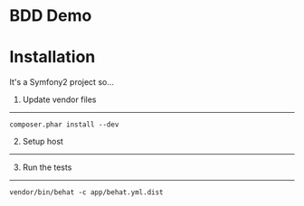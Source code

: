 BDD Demo
========

Installation
============

It's a Symfony2 project so...

1) Update vendor files
----------------------
    composer.phar install --dev
    
2) Setup host
-------------

3) Run the tests
----------------
    vendor/bin/behat -c app/behat.yml.dist

